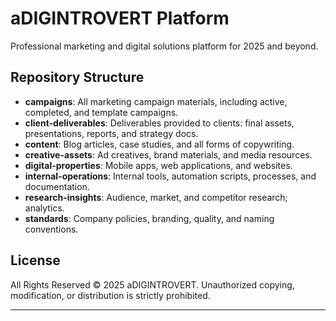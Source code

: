 # aDIGINTROVERT Platform

Professional marketing and digital solutions platform for 2025 and beyond.

## Repository Structure

- **campaigns**: All marketing campaign materials, including active, completed, and template campaigns.
- **client-deliverables**: Deliverables provided to clients: final assets, presentations, reports, and strategy docs.
- **content**: Blog articles, case studies, and all forms of copywriting.
- **creative-assets**: Ad creatives, brand materials, and media resources.
- **digital-properties**: Mobile apps, web applications, and websites.
- **internal-operations**: Internal tools, automation scripts, processes, and documentation.
- **research-insights**: Audience, market, and competitor research; analytics.
- **standards**: Company policies, branding, quality, and naming conventions.

## License

All Rights Reserved © 2025 aDIGINTROVERT. Unauthorized copying, modification, or distribution is strictly prohibited.

---
